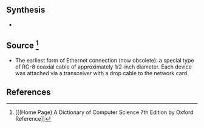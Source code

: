 ## Synthesis
- 
## Source [^1]
- The earliest form of Ethernet connection (now obsolete): a special type of RG-8 coaxial cable of approximately $1 / 2$-inch diameter. Each device was attached via a transceiver with a drop cable to the network card.
## References

[^1]: [[(Home Page) A Dictionary of Computer Science 7th Edition by Oxford Reference]]